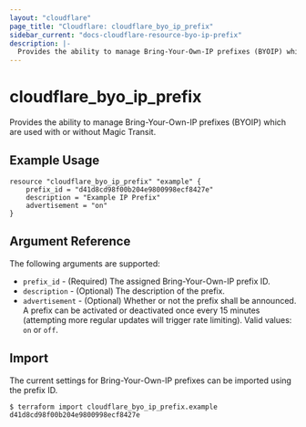 ```yaml
---
layout: "cloudflare"
page_title: "Cloudflare: cloudflare_byo_ip_prefix"
sidebar_current: "docs-cloudflare-resource-byo-ip-prefix"
description: |-
  Provides the ability to manage Bring-Your-Own-IP prefixes (BYOIP) which are used with or without Magic Transit.
---
```


# cloudflare_byo_ip_prefix

Provides the ability to manage Bring-Your-Own-IP prefixes (BYOIP) which are used with or without Magic Transit.

## Example Usage

```hcl
resource "cloudflare_byo_ip_prefix" "example" {
    prefix_id = "d41d8cd98f00b204e9800998ecf8427e"
    description = "Example IP Prefix"
    advertisement = "on"
}
```

## Argument Reference

The following arguments are supported:

* `prefix_id` - (Required) The assigned Bring-Your-Own-IP prefix ID.
* `description` - (Optional) The description of the prefix.
* `advertisement` - (Optional) Whether or not the prefix shall be announced. A prefix can be activated or deactivated once every 15 minutes (attempting more regular updates will trigger rate limiting). Valid values: `on` or `off`.

## Import

The current settings for Bring-Your-Own-IP prefixes can be imported using the prefix ID.

```
$ terraform import cloudflare_byo_ip_prefix.example d41d8cd98f00b204e9800998ecf8427e
```
